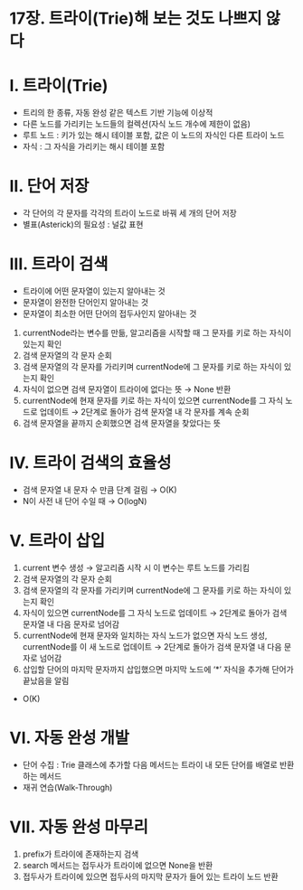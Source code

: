 # 17장. 트라이(Trie)해 보는 것도 나쁘지 않다

# I. 트라이(Trie)

- 트리의 한 종류, 자동 완성 같은 텍스트 기반 기능에 이상적
- 다른 노드를 가리키는 노드들의 컬렉션(자식 노드 개수에 제한이 없음)
- 루트 노드 : 키가 있는 해시 테이블 포함, 값은 이 노드의 자식인 다른 트라이 노드
- 자식 : 그 자식을 가리키는 해시 테이블 포함

# II. 단어 저장

- 각 단어의 각 문자를 각각의 트라이 노드로 바꿔 세 개의 단어 저장
- 별표(Asterick)의 필요성 : 널값 표현

# III. 트라이 검색

- 트라이에 어떤 문자열이 있는지 알아내는 것
- 문자열이 완전한 단어인지 알아내는 것
- 문자열이 최소한 어떤 단어의 접두사인지 알아내는 것
1. currentNode라는 변수를 만듦, 알고리즘을 시작할 때 그 문자를 키로 하는 자식이 있는지 확인
2. 검색 문자열의 각 문자 순회
3. 검색 문자열의 각 문자를 가리키며 currentNode에 그 문자를 키로 하는 자식이 있는지 확인
4. 자식이 없으면 검색 문자열이 트라이에 없다는 뜻 → None 반환
5. currentNode에 현재 문자를 키로 하는 자식이 있으면 currentNode를 그 자식 노드로 업데이트 → 2단계로 돌아가 검색 문자열 내 각 문자를 계속 순회
6. 검색 문자열을 끝까지 순회했으면 검색 문자열을 찾았다는 뜻

# IV. 트라이 검색의 효율성

- 검색 문자열 내 문자 수 만큼 단계 걸림 → O(K)
- N이 사전 내 단어 수일 때 → O(logN)

# V. 트라이 삽입

1. current 변수 생성 → 알고리즘 시작 시 이 변수는 루트 노드를 가리킴
2. 검색 문자열의 각 문자 순회
3. 검색 문자열의 각 문자를 가리키며 currentNode에 그 문자를 키로 하는 자식이 있는지 확인
4. 자식이 있으면 currentNode를 그 자식 노드로 업데이트 → 2단계로 돌아가 검색 문자열 내 다음 문자로 넘어감
5. currentNode에 현재 문자와 일치하는 자식 노드가 없으면 자식 노드 생성, currentNode를 이 새 노드로 업데이트 → 2단계로 돌아가 검색 문자열 내 다음 문자로 넘어감
6. 삽입할 단어의 마지막 문자까지 삽입했으면 마지막 노드에 ‘*’ 자식을 추가해 단어가 끝났음을 알림
- O(K)

# VI. 자동 완성 개발

- 단어 수집 : Trie 클래스에 추가할 다음 메서드는 트라이 내 모든 단어를 배열로 반환하는 메서드
- 재귀 연습(Walk-Through)

# VII. 자동 완성 마무리

1. prefix가 트라이에 존재하는지 검색
2. search 메서드는 접두사가 트라이에 없으면 None을 반환
3. 접두사가 트라이에 있으면 접두사의 마지막 문자가 들어 있는 트라이 노드 반환
